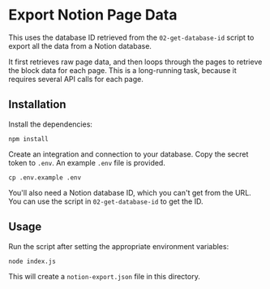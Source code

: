 # Export Notion Page Data

This uses the database ID retrieved from the `02-get-database-id` script to export all the data from a Notion database.

It first retrieves raw page data, and then loops through the pages to retrieve the block data for each page. This is a long-running task, because it requires several API calls for each page.

## Installation

Install the dependencies:

    npm install

Create an integration and connection to your database. Copy the secret token to `.env`. An example `.env` file is provided.

    cp .env.example .env

You'll also need a Notion database ID, which you can't get from the URL. You can use the script in `02-get-database-id` to get the ID.

## Usage

Run the script after setting the appropriate environment variables:

    node index.js

This will create a `notion-export.json` file in this directory.
